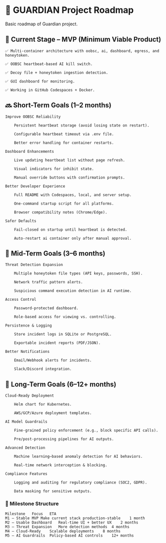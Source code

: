 # 🚀 GUARDIAN Project Roadmap

Basic roadmap of Guardian project.

## 📍 Current Stage – MVP (Minimum Viable Product)

    ✅ Multi-container architecture with oobsc, ai, dashboard, egress, and honeytoken.

    ✅ OOBSC heartbeat-based AI kill switch.

    ✅ Decoy file + honeytoken ingestion detection.

    ✅ GUI dashboard for monitoring.

    ✅ Working in GitHub Codespaces + Docker.

## 🔜 Short-Term Goals (1–2 months)

    Improve OOBSC Reliability

        Persistent heartbeat storage (avoid losing state on restart).

        Configurable heartbeat timeout via .env file.

        Better error handling for container restarts.

    Dashboard Enhancements

        Live updating heartbeat list without page refresh.

        Visual indicators for inhibit state.

        Manual override buttons with confirmation prompts.

    Better Developer Experience

        Full README with Codespaces, local, and server setup.

        One-command startup script for all platforms.

        Browser compatibility notes (Chrome/Edge).

    Safer Defaults

        Fail-closed on startup until heartbeat is detected.

        Auto-restart ai container only after manual approval.

## 📅 Mid-Term Goals (3–6 months)

    Threat Detection Expansion

        Multiple honeytoken file types (API keys, passwords, SSH).

        Network traffic pattern alerts.

        Suspicious command execution detection in AI runtime.

    Access Control

        Password-protected dashboard.

        Role-based access for viewing vs. controlling.

    Persistence & Logging

        Store incident logs in SQLite or PostgreSQL.

        Exportable incident reports (PDF/JSON).

    Better Notifications

        Email/Webhook alerts for incidents.

        Slack/Discord integration.

## 🎯 Long-Term Goals (6–12+ months)

    Cloud-Ready Deployment

        Helm chart for Kubernetes.

        AWS/GCP/Azure deployment templates.

    AI Model Guardrails

        Fine-grained policy enforcement (e.g., block specific API calls).

        Pre/post-processing pipelines for AI outputs.

    Advanced Detection

        Machine learning–based anomaly detection for AI behaviors.

        Real-time network interception & blocking.

    Compliance Features

        Logging and auditing for regulatory compliance (SOC2, GDPR).

        Data masking for sensitive outputs.

### 📌 Milestone Structure
    Milestone	Focus	ETA
    M1 – Stable MVP	Make current stack production-stable	1 month
    M2 – Usable Dashboard	Real-time UI + better UX	2 months
    M3 – Threat Expansion	More detection methods	4 months
    M4 – Cloud-Ready	Scalable deployments	8 months
    M5 – AI Guardrails	Policy-based AI controls	12+ months
